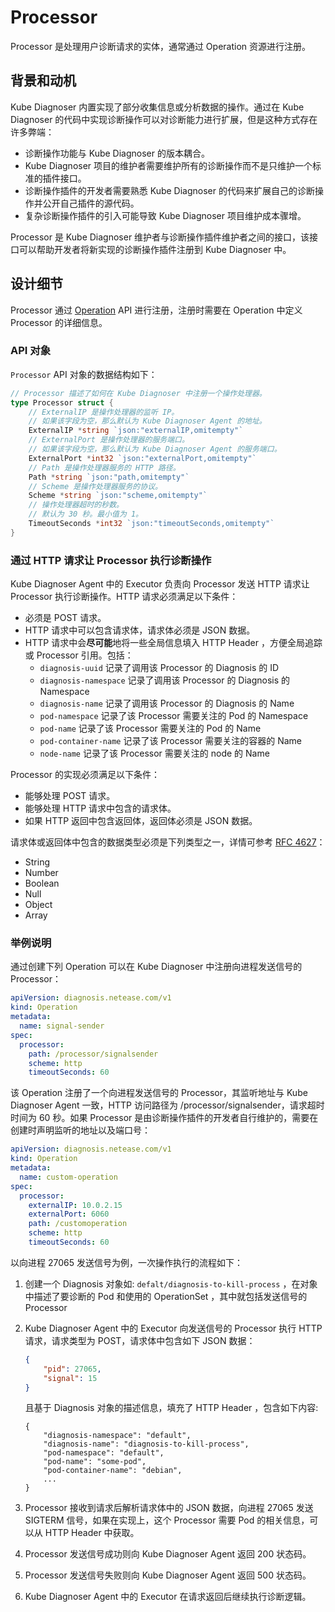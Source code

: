 # Processor

Processor 是处理用户诊断请求的实体，通常通过 Operation 资源进行注册。

## 背景和动机

Kube Diagnoser 内置实现了部分收集信息或分析数据的操作。通过在 Kube Diagnoser 的代码中实现诊断操作可以对诊断能力进行扩展，但是这种方式存在许多弊端：

* 诊断操作功能与 Kube Diagnoser 的版本耦合。
* Kube Diagnoser 项目的维护者需要维护所有的诊断操作而不是只维护一个标准的插件接口。
* 诊断操作插件的开发者需要熟悉 Kube Diagnoser 的代码来扩展自己的诊断操作并公开自己插件的源代码。
* 复杂诊断操作插件的引入可能导致 Kube Diagnoser 项目维护成本骤增。

Processor 是 Kube Diagnoser 维护者与诊断操作插件维护者之间的接口，该接口可以帮助开发者将新实现的诊断操作插件注册到 Kube Diagnoser 中。

## 设计细节

Processor 通过 [Operation](./graph-based-pipeline.md#operation) API 进行注册，注册时需要在 Operation 中定义 Processor 的详细信息。

### API 对象

`Processor` API 对象的数据结构如下：

```go
// Processor 描述了如何在 Kube Diagnoser 中注册一个操作处理器。
type Processor struct {
    // ExternalIP 是操作处理器的监听 IP。
    // 如果该字段为空，那么默认为 Kube Diagnoser Agent 的地址。
    ExternalIP *string `json:"externalIP,omitempty"`
    // ExternalPort 是操作处理器的服务端口。
    // 如果该字段为空，那么默认为 Kube Diagnoser Agent 的服务端口。
    ExternalPort *int32 `json:"externalPort,omitempty"`
    // Path 是操作处理器服务的 HTTP 路径。
    Path *string `json:"path,omitempty"`
    // Scheme 是操作处理器服务的协议。
    Scheme *string `json:"scheme,omitempty"`
    // 操作处理器超时的秒数。
    // 默认为 30 秒。最小值为 1。
    TimeoutSeconds *int32 `json:"timeoutSeconds,omitempty"`
}
```

### 通过 HTTP 请求让 Processor 执行诊断操作

Kube Diagnoser Agent 中的 Executor 负责向 Processor 发送 HTTP 请求让 Processor 执行诊断操作。HTTP 请求必须满足以下条件：

* 必须是 POST 请求。
* HTTP 请求中可以包含请求体，请求体必须是 JSON 数据。
* HTTP 请求中会**尽可能**地将一些全局信息填入 HTTP Header ，方便全局追踪或 Processor 引用。包括：
    * `diagnosis-uuid` 记录了调用该 Processor 的 Diagnosis 的 ID
    * `diagnosis-namespace` 记录了调用该 Processor 的 Diagnosis 的 Namespace
    * `diagnosis-name` 记录了调用该 Processor 的 Diagnosis 的 Name
    * `pod-namespace` 记录了该 Processor 需要关注的 Pod 的 Namespace
    * `pod-name` 记录了该 Processor 需要关注的 Pod 的 Name
    * `pod-container-name` 记录了该 Processor 需要关注的容器的 Name
    * `node-name` 记录了该 Processor 需要关注的 node 的 Name

Processor 的实现必须满足以下条件：

* 能够处理 POST 请求。
* 能够处理 HTTP 请求中包含的请求体。
* 如果 HTTP 返回中包含返回体，返回体必须是 JSON 数据。

请求体或返回体中包含的数据类型必须是下列类型之一，详情可参考 [RFC 4627](https://www.ietf.org/rfc/rfc4627.txt)：

* String
* Number
* Boolean
* Null
* Object
* Array

### 举例说明

通过创建下列 Operation 可以在 Kube Diagnoser 中注册向进程发送信号的 Processor：

```yaml
apiVersion: diagnosis.netease.com/v1
kind: Operation
metadata:
  name: signal-sender
spec:
  processor:
    path: /processor/signalsender
    scheme: http
    timeoutSeconds: 60
```

该 Operation 注册了一个向进程发送信号的 Processor，其监听地址与 Kube Diagnoser Agent 一致，HTTP 访问路径为 /processor/signalsender，请求超时时间为 60 秒。如果 Processor 是由诊断操作插件的开发者自行维护的，需要在创建时声明监听的地址以及端口号：

```yaml
apiVersion: diagnosis.netease.com/v1
kind: Operation
metadata:
  name: custom-operation
spec:
  processor:
    externalIP: 10.0.2.15
    externalPort: 6060
    path: /customoperation
    scheme: http
    timeoutSeconds: 60
```

以向进程 27065 发送信号为例，一次操作执行的流程如下：

1. 创建一个 Diagnosis 对象如: `defalt/diagnosis-to-kill-process` ，在对象中描述了要诊断的 Pod 和使用的 OperationSet ，其中就包括发送信号的 Processor
1. Kube Diagnoser Agent 中的 Executor 向发送信号的 Processor 执行 HTTP 请求，请求类型为 POST，请求体中包含如下 JSON 数据：

   ```json
   {
       "pid": 27065,
       "signal": 15
   }
   ```
   
   且基于 Diagnosis 对象的描述信息，填充了 HTTP Header ，包含如下内容:
   ```
   {
       "diagnosis-namespace": "default",
       "diagnosis-name": "diagnosis-to-kill-process",
       "pod-namespace": "default",
       "pod-name": "some-pod",
       "pod-container-name": "debian",
       ...
   }
   ```

1. Processor 接收到请求后解析请求体中的 JSON 数据，向进程 27065 发送 SIGTERM 信号，如果在实现上，这个 Processor 需要 Pod 的相关信息，可以从 HTTP Header 中获取。
1. Processor 发送信号成功则向 Kube Diagnoser Agent 返回 200 状态码。
1. Processor 发送信号失败则向 Kube Diagnoser Agent 返回 500 状态码。
1. Kube Diagnoser Agent 中的 Executor 在请求返回后继续执行诊断逻辑。
